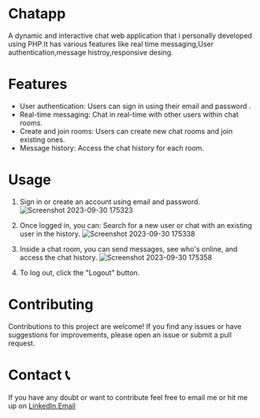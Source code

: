 # Chatapp
A dynamic and interactive chat web application that i personally developed using PHP.It has various features like real time messaging,User authentication,message histroy,responsive desing.

# Features
- User authentication: Users can sign in using their email and password .
- Real-time messaging: Chat in real-time with other users within chat rooms.
- Create and join rooms: Users can create new chat rooms and join existing ones.
- Message history: Access the chat history for each room.

# Usage
1. Sign in or create an account using email and password.
![Screenshot 2023-09-30 175323](https://github.com/Boahan/chatapp/assets/111555189/d41745a6-a251-463f-8f49-ae2d2f9b684c)

3. Once logged in, you can: Search for a new user or chat with an existing user in the history.
![Screenshot 2023-09-30 175338](https://github.com/Boahan/chatapp/assets/111555189/77db5c04-9469-44e7-bb8d-281701be8049)

4. Inside a chat room, you can send messages, see who's online, and access the chat history.
![Screenshot 2023-09-30 175358](https://github.com/Boahan/chatapp/assets/111555189/f79cdf51-bf6f-417c-883c-9d8863a0e4c6)

6. To log out, click the "Logout" button.

# Contributing
Contributions to this project are welcome! If you find any issues or have suggestions for improvements, please open an issue or submit a pull request.

# Contact 📞
If you have any doubt or want to contribute feel free to email me or hit me up on [LinkedIn](https://www.linkedin.com/in/shaswat-gusain-2924a324a),[Email](shaswatgusain1@gmail.com)

